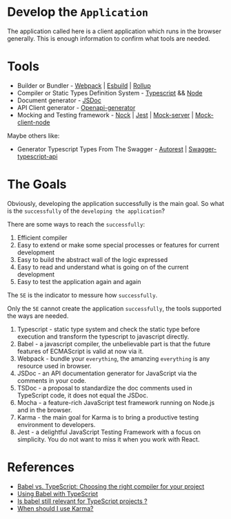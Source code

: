 # Develop the `Application`
The application called here is a client application which runs in the browser generally. This is enough information to confirm what tools are needed.

# Tools
* Builder or Bundler - [Webpack](https://webpack.js.org/concepts/) | [Esbuild](https://esbuild.github.io/) | [Rollup](https://rollupjs.org/guide/en/)
* Compiler or Static Types Definition System - [Typescript](https://www.typescriptlang.org/) && [Node](https://nodejs.org/en/)
* Document generator - [JSDoc](https://jsdoc.app/)
* API Client generator - [Openapi-generator](https://openapi-generator.tech/)
* Mocking and Testing framework - [Nock](https://github.com/nock/nock) | [Jest](https://jestjs.io/) | [Mock-server](https://mock-server.com/) | [Mock-client-node](https://github.com/mock-server/mockserver-client-node)

Maybe others like:

* Generator Typescript Types From The Swagger - [Autorest](https://github.com/Azure/autorest) | [Swagger-typescript-api](https://github.com/acacode/swagger-typescript-api)

# The Goals
Obviously, developing the application successfully is the main goal. So what is the `successfully` of the `developing the application`?

There are some ways to reach the `successfully`: 

1. Efficient compiler
2. Easy to extend or make some special processes or features for current development
3. Easy to build the abstract wall of the logic expressed
4. Easy to read and understand what is going on of the current development
5. Easy to test the application again and again

The `5E` is the indicator to messure how `successfully`.

Only the `5E` cannot create the application `successfully`, the tools supported the ways are needed.

1. Typescript - static type system and check the static type before execution and transform the typescript to javascript directly.
2. Babel - a javascript compiler, the unbelievable part is that the future features of ECMAScript is valid at now via it.
3. Webpack - bundle your `everything`, the amanzing `everything` is any resource used in browser.
4. JSDoc - an API documentation generator for JavaScript via the comments in your code.
5. TSDoc - a proposal to standardize the doc comments used in TypeScript code, it does not equal the JSDoc.
6. Mocha - a feature-rich JavaScript test framework running on Node.js and in the browser.
7. Karma - the main goal for Karma is to bring a productive testing environment to developers.
8. Jest - a delightful JavaScript Testing Framework with a focus on simplicity. You do not want to miss it when you work with React.

# References
* [Babel vs. TypeScript: Choosing the right compiler for your project](https://blog.logrocket.com/babel-vs-typescript/)
* [Using Babel with TypeScript](https://www.typescriptlang.org/docs/handbook/babel-with-typescript.html)
* [Is babel still relevant for TypeScript projects ?](https://dev.to/mbeaudru/is-babel-still-relevant-for-typescript-projects-36a7)
* [When should I use Karma?](https://github.com/karma-runner/karma#when-should-i-use-karma)
